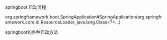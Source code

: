 springboot 启动流程

org.springframework.boot.SpringApplication#SpringApplication(org.springframework.core.io.ResourceLoader, java.lang.Class<?>...)





springboot的各种启动方法





